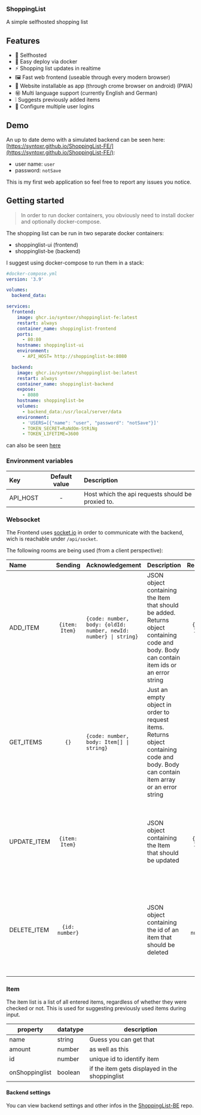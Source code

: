 ### ShoppingList

A simple selfhosted shopping list

## Features

- :electric_plug: Selfhosted
- :whale: Easy deploy via docker
- :zap: Shopping list updates in realtime
- :framed_picture: Fast web frontend (useable through every modern browser)
- :iphone: Website installable as app (through crome browser on android) (PWA)
- :secret: Multi language support (currently English and German)
- :grey_exclamation: Suggests previously added items
- :construction_worker: Configure multiple user logins

## Demo

An up to date demo with a simulated backend can be seen here: [https://syntoxr.github.io/ShoppingList-FE/](https://syntoxr.github.io/ShoppingList-FE/):

- user name: `user`
- password: `notSave`

This is my first web application so feel free to report any issues you notice.

## Getting started

> In order to run docker containers, you obviously need to install docker and optionally docker-compose.

The shopping list can be run in two separate docker containers:

- shoppinglist-ui (frontend)
- shoppinglist-be (backend)

I suggest using docker-compose to run them in a stack:

```yml
#docker-compose.yml
version: '3.9'

volumes:
  backend_data:

services:
  frontend:
    image: ghcr.io/syntoxr/shoppinglist-fe:latest
    restart: always
    container_name: shoppinglist-frontend
    ports:
      - 80:80
    hostname: shoppinglist-ui
    environment:
      - API_HOST= http://shoppinglist-be:8080

  backend:
    image: ghcr.io/syntoxr/shoppinglist-be:latest
    restart: always
    container_name: shoppinglist-backend
    expose:
      - 8080
    hostname: shoppinglist-be
    volumes:
      - backend_data:/usr/local/server/data
    environment:
      - 'USERS=[{"name": "user", "password": "notSave"}]'
      - TOKEN_SECRET=RaNdOm-StRiNg
      - TOKEN_LIFETIME=3600
```

can also be seen [here](docker-compose.yml)

### Environment variables

| Key      | Default value | Description                                       |
| :------- | :-----------: | :------------------------------------------------ |
| API_HOST |       -       | Host which the api requests should be proxied to. |

### Websocket

The Frontend uses [socket.io](https://socket.io/) in order to communicate with the backend, wich is reachable under `/api/socket`.

The following rooms are being used (from a client perspective):

| Name        |    Sending     | Acknowledgement                                                  | Description                                                                                                                                 |   Recieving    | Description                                                                                                                                               |
| :---------- | :------------: | ---------------------------------------------------------------- | :------------------------------------------------------------------------------------------------------------------------------------------ | :------------: | :-------------------------------------------------------------------------------------------------------------------------------------------------------- |
| ADD_ITEM    | `{item: Item}` | `{code: number, body: {oldId: number, newId: number} \| string}` | JSON object containing the Item that should be added. Returns object containing code and body. Body can contain item ids or an error string | `{item: Item}` | JSON object containing the Item that was added from some other client. This is being send to all clients except the one that send ADD_ITEM.               |
| GET_ITEMS   |      `{}`      | `{code: number, body: Item[] \| string}`                         | Just an empty object in order to request items. Returns object containing code and body. Body can contain item array or an error string     |       -        | -                                                                                                                                                         |
| UPDATE_ITEM | `{item: Item}` |                                                                  | JSON object containing the Item that should be updated                                                                                      | `{item: Item}` | JSON object containing the Item that was updated from some other client. This is being send to all clients except the one that send UPDATE_ITEM.          |
| DELETE_ITEM | `{id: number}` |                                                                  | JSON object containing the id of an item that should be deleted                                                                             | `{id: number}` | JSON object containing the id of an item that was deleted from some other client. This is being send to all clients except the one that send DELETE_ITEM. |

### Item

The item list is a list of all entered items, regardless of whether they were checked or not. This is used for suggesting previously used items during input.

| property       | datatype | description                                    |
| -------------- | -------- | ---------------------------------------------- |
| name           | string   | Guess you can get that                         |
| amount         | number   | as well as this                                |
| id             | number   | unique id to identify item                     |
| onShoppinglist | boolean  | if the item gets displayed in the shoppinglist |

#### Backend settings

You can view backend settings and other infos in the [ShoppingList-BE](https://github.com/Syntoxr/ShoppingList-BE) repo.
